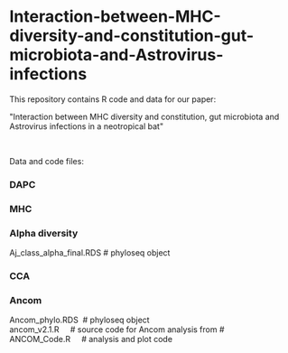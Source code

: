 # Interaction-between-MHC-diversity-and-constitution-gut-microbiota-and-Astrovirus-infections
This repository contains R code and data for our paper: 

"Interaction between MHC diversity and constitution, gut microbiota and Astrovirus infections in a neotropical bat"

&nbsp;

Data and code files:

### DAPC ###


### MHC ###


### Alpha diversity ###
Aj_class_alpha_final.RDS # phyloseq object <br>

### CCA ###


### Ancom ###

Ancom_phylo.RDS&nbsp;&nbsp;# phyloseq object <br>
ancom_v2.1.R&nbsp;&nbsp;&nbsp;&nbsp;&nbsp;# source code for Ancom analysis from # <br>
ANCOM_Code.R&nbsp;&nbsp;&nbsp;&nbsp;&nbsp;# analysis and plot code <br>
